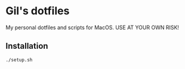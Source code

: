 # Gil's dotfiles

My personal dotfiles and scripts for MacOS. USE AT YOUR OWN RISK!

## Installation
```
./setup.sh
```
